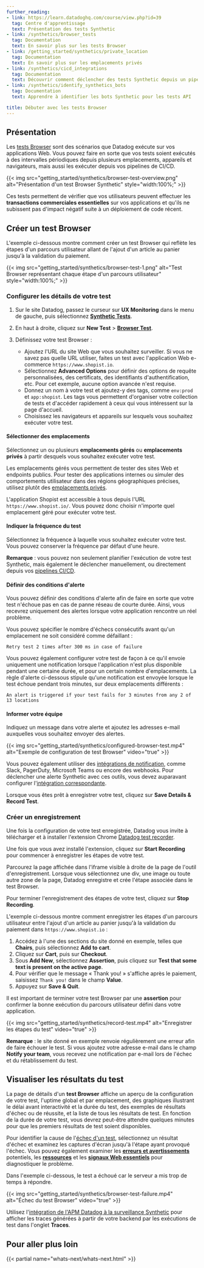 ```yaml
---
further_reading:
- link: https://learn.datadoghq.com/course/view.php?id=39
  tag: Centre d'apprentissage
  text: Présentation des tests Synthetic
- link: /synthetics/browser_tests
  tag: Documentation
  text: En savoir plus sur les tests Browser
- link: /getting_started/synthetics/private_location
  tag: Documentation
  text: En savoir plus sur les emplacements privés
- link: /synthetics/cicd_integrations
  tag: Documentation
  text: Découvrir comment déclencher des tests Synthetic depuis un pipeline CI/CD
- link: /synthetics/identify_synthetics_bots
  tag: Documentation
  text: Apprendre à identifier les bots Synthetic pour les tests API

title: Débuter avec les tests Browser
---
```


## Présentation

Les [tests Browser][1] sont des scénarios que Datadog exécute sur vos applications Web. Vous pouvez faire en sorte que vos tests soient exécutés à des intervalles périodiques depuis plusieurs emplacements, appareils et navigateurs, mais aussi les exécuter depuis vos pipelines de CI/CD.

{{< img src="getting_started/synthetics/browser-test-overview.png" alt="Présentation d'un test Browser Synthetic" style="width:100%;" >}}

Ces tests permettent de vérifier que vos utilisateurs peuvent effectuer les **transactions commerciales essentielles** sur vos applications et qu'ils ne subissent pas d'impact négatif suite à un déploiement de code récent.

## Créer un test Browser

L'exemple ci-dessous montre comment créer un test Browser qui reflète les étapes d'un parcours utilisateur allant de l'ajout d'un article au panier jusqu'à la validation du paiement.

{{< img src="getting_started/synthetics/browser-test-1.png" alt="Test Browser représentant chaque étape d'un parcours utilisateur" style="width:100%;" >}}
### Configurer les détails de votre test

1. Sur le site Datadog, passez le curseur sur **UX Monitoring** dans le menu de gauche, puis sélectionnez **[Synthetic Tests][2]**.
2. En haut à droite, cliquez sur **New Test** > **[Browser Test][3]**.
3. Définissez votre test Browser :

    - Ajoutez l'URL du site Web que vous souhaitez surveiller. Si vous ne savez pas quelle URL utiliser, faites un test avec l'application Web e-commerce `https://www.shopist.io`.
    - Sélectionnez **Advanced Options** pour définir des options de requête personnalisées, des certificats, des identifiants d'authentification, etc.
      Pour cet exemple, aucune option avancée n'est requise.
    - Donnez un nom à votre test et ajoutez-y des tags, comme `env:prod` et `app:shopist`. Les tags vous permettent d'organiser votre collection de tests et d'accéder rapidement à ceux qui vous intéressent sur la page d'accueil.
    - Choisissez les navigateurs et appareils sur lesquels vous souhaitez exécuter votre test.

#### Sélectionner des emplacements

Sélectionnez un ou plusieurs **emplacements gérés** ou **emplacements privés** à partir desquels vous souhaitez exécuter votre test.

Les emplacements gérés vous permettent de tester des sites Web et endpoints publics. Pour tester des applications internes ou simuler des comportements utilisateur dans des régions géographiques précises, utilisez plutôt des [emplacements privés][4].

L'application Shopist est accessible à tous depuis l'URL `https://www.shopist.io/`. Vous pouvez donc choisir n'importe quel emplacement géré pour exécuter votre test.

#### Indiquer la fréquence du test

Sélectionnez la fréquence à laquelle vous souhaitez exécuter votre test. Vous pouvez conserver la fréquence par défaut d'une heure.

**Remarque** : vous pouvez non seulement planifier l'exécution de votre test Synthetic, mais également le déclencher manuellement, ou directement depuis vos [pipelines CI/CD][5].


#### Définir des conditions d'alerte

Vous pouvez définir des conditions d'alerte afin de faire en sorte que votre test n'échoue pas en cas de panne réseau de courte durée. Ainsi, vous recevrez uniquement des alertes lorsque votre application rencontre un réel problème.

Vous pouvez spécifier le nombre d'échecs consécutifs avant qu'un emplacement ne soit considéré comme défaillant :

```text
Retry test 2 times after 300 ms in case of failure
```

Vous pouvez également configurer votre test de façon à ce qu'il envoie uniquement une notification lorsque l'application n'est plus disponible pendant une certaine durée, et pour un certain nombre d'emplacements. La règle d'alerte ci-dessous stipule qu'une notification est envoyée lorsque le test échoue pendant trois minutes, sur deux emplacements différents :

```text
An alert is triggered if your test fails for 3 minutes from any 2 of 13 locations
```

#### Informer votre équipe

Indiquez un message dans votre alerte et ajoutez les adresses e-mail auxquelles vous souhaitez envoyer des alertes.

{{< img src="getting_started/synthetics/configured-browser-test.mp4" alt="Exemple de configuration de test Browser" video="true"  >}}

Vous pouvez également utiliser des [intégrations de notification][6], comme Slack, PagerDuty, Microsoft Teams ou encore des webhooks. Pour déclencher une alerte Synthetic avec ces outils, vous devez auparavant configurer l'[intégration correspondante][7].

Lorsque vous êtes prêt à enregistrer votre test, cliquez sur **Save Details & Record Test**.

### Créer un enregistrement

Une fois la configuration de votre test enregistrée, Datadog vous invite à télécharger et à installer l'extension Chrome [Datadog test recorder][8].

Une fois que vous avez installé l'extension, cliquez sur **Start Recording** pour commencer à enregistrer les étapes de votre test.

Parcourez la page affichée dans l'iframe visible à droite de la page de l'outil d'enregistrement. Lorsque vous sélectionnez une div, une image ou toute autre zone de la page, Datadog enregistre et crée l'étape associée dans le test Browser.

Pour terminer l'enregistrement des étapes de votre test, cliquez sur **Stop Recording**.

L'exemple ci-dessous montre comment enregistrer les étapes d'un parcours utilisateur entre l'ajout d'un article au panier jusqu'à la validation du paiement dans `https://www.shopist.io` :

1. Accédez à l'une des sections du site donné en exemple, telles que **Chairs**, puis sélectionnez **Add to cart**.
2. Cliquez sur **Cart**, puis sur **Checkout**.
3. Sous **Add New**, sélectionnez **Assertion**, puis cliquez sur **Test that some text is present on the active page**.
4. Pour vérifier que le message « Thank you! » s'affiche après le paiement, saisissez `Thank you!` dans le champ **Value**.
5. Appuyez sur **Save & Quit**.

Il est important de terminer votre test Browser par une **assertion** pour confirmer la bonne exécution du parcours utilisateur défini dans votre application.

{{< img src="getting_started/synthetics/record-test.mp4" alt="Enregistrer les étapes du test" video="true"  >}}

**Remarque** : le site donné en exemple renvoie régulièrement une erreur afin de faire échouer le test. Si vous ajoutez votre adresse e-mail dans le champ **Notify your team**, vous recevez une notification par e-mail lors de l'échec et du rétablissement du test.

## Visualiser les résultats du test

La page de détails d'un **test Browser** affiche un aperçu de la configuration de votre test, l'uptime global et par emplacement, des graphiques illustrant le délai avant interactivité et la durée du test, des exemples de résultats d'échec ou de réussite, et la liste de tous les résultats de test. En fonction de la durée de votre test, vous devrez peut-être attendre quelques minutes pour que les premiers résultats de test soient disponibles.

Pour identifier la cause de l'[échec d'un test][9], sélectionnez un résultat d'échec et examinez les captures d'écran jusqu'à l'étape ayant provoqué l'échec. Vous pouvez également examiner les **[erreurs et avertissements][10]** potentiels, les **[ressources][11]** et les **[signaux Web essentiels][12]** pour diagnostiquer le problème.

Dans l'exemple ci-dessous, le test a échoué car le serveur a mis trop de temps à répondre.

{{< img src="getting_started/synthetics/browser-test-failure.mp4" alt="Échec du test Browser" video="true"  >}}

Utilisez l'[intégration de l'APM Datadog à la surveillance Synthetic][13] pour afficher les traces générées à partir de votre backend par les exécutions de test dans l'onglet **Traces**.

## Pour aller plus loin

{{< partial name="whats-next/whats-next.html" >}}


[1]: /fr/synthetics/browser_tests/
[2]: https://app.datadoghq.com/synthetics/list
[3]: https://app.datadoghq.com/synthetics/browser/create
[4]: /fr/getting_started/synthetics/private_location
[5]: /fr/synthetics/cicd_integrations
[6]: /fr/integrations/#cat-notification
[7]: https://app.datadoghq.com/account/settings
[8]: https://chrome.google.com/webstore/detail/datadog-test-recorder/kkbncfpddhdmkfmalecgnphegacgejoa
[9]: /fr/synthetics/browser_tests/test_results#test-failure
[10]: /fr/synthetics/browser_tests/test_results#errors
[11]: /fr/synthetics/browser_tests/test_results#resources
[12]: /fr/synthetics/browser_tests/test_results#page-performance
[13]: /fr/synthetics/apm/
